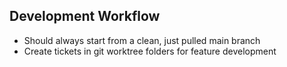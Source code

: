 ## Development Workflow

- Should always start from a clean, just pulled main branch
- Create tickets in git worktree folders for feature development